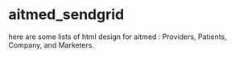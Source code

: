 # aitmed_sendgrid

here are some lists of html design for aitmed : Providers, Patients, Company, and Marketers.
